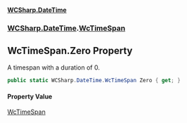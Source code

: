 #### [WCSharp\.DateTime](README.md 'README')
### [WCSharp\.DateTime](WCSharp.DateTime.md 'WCSharp\.DateTime').[WcTimeSpan](WCSharp.DateTime.WcTimeSpan.md 'WCSharp\.DateTime\.WcTimeSpan')

## WcTimeSpan\.Zero Property

A timespan with a duration of 0\.

```csharp
public static WCSharp.DateTime.WcTimeSpan Zero { get; }
```

#### Property Value
[WcTimeSpan](WCSharp.DateTime.WcTimeSpan.md 'WCSharp\.DateTime\.WcTimeSpan')